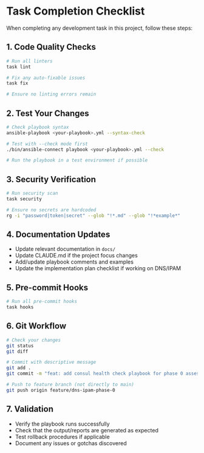 # Task Completion Checklist

When completing any development task in this project, follow these steps:

## 1. Code Quality Checks

```bash
# Run all linters
task lint

# Fix any auto-fixable issues
task fix

# Ensure no linting errors remain
```

## 2. Test Your Changes

```bash
# Check playbook syntax
ansible-playbook <your-playbook>.yml --syntax-check

# Test with --check mode first
./bin/ansible-connect playbook <your-playbook>.yml --check

# Run the playbook in a test environment if possible
```

## 3. Security Verification

```bash
# Run security scan
task security

# Ensure no secrets are hardcoded
rg -i "password|token|secret" --glob "!*.md" --glob "!*example*"
```

## 4. Documentation Updates

- Update relevant documentation in `docs/`
- Update CLAUDE.md if the project focus changes
- Add/update playbook comments and examples
- Update the implementation plan checklist if working on DNS/IPAM

## 5. Pre-commit Hooks

```bash
# Run all pre-commit hooks
task hooks
```

## 6. Git Workflow

```bash
# Check your changes
git status
git diff

# Commit with descriptive message
git add .
git commit -m "feat: add consul health check playbook for phase 0 assessment"

# Push to feature branch (not directly to main)
git push origin feature/dns-ipam-phase-0
```

## 7. Validation

- Verify the playbook runs successfully
- Check that the output/reports are generated as expected
- Test rollback procedures if applicable
- Document any issues or gotchas discovered
